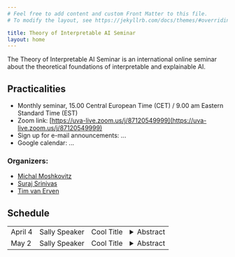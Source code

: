 ```yaml
---
# Feel free to add content and custom Front Matter to this file.
# To modify the layout, see https://jekyllrb.com/docs/themes/#overriding-theme-defaults

title: Theory of Interpretable AI Seminar
layout: home
---
```


The Theory of Interpretable AI Seminar is an international online
seminar about the theoretical foundations of interpretable and
explainable AI.

## Practicalities

* Monthly seminar, 15.00 Central European Time (CET) /
  9.00 am Eastern Standard Time (EST)
* Zoom link: [https://uva-live.zoom.us/j/87120549999](https://uva-live.zoom.us/j/87120549999)
* Sign up for e-mail announcements: ...
* Google calendar: ...

### Organizers:
* [Michal Moshkovitz](https://sites.google.com/view/michal-moshkovitz/home)
* [Suraj Srinivas](https://suraj-srinivas.github.io/)
* [Tim van Erven](https://www.timvanerven.nl/)

## Schedule

<table>
<tr>
<td>April 4</td>
<td>Sally Speaker</td>
<td>Cool Title</td>
<td>
    <details>
        <summary>Abstract</summary>
        <p>A very, very interesting talk about the nature of things</p>
    </details>
</td>
</tr>

<tr>
<td>May 2</td>
<td>Sally Speaker</td>
<td>Cool Title</td>
<td>
    <details>
        <summary>Abstract</summary>
        <p>A very, very interesting talk about the nature of things</p>
    </details>
</td>
</tr>
</table>
